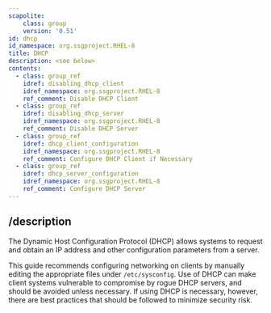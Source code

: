 ```yaml
---
scapolite:
    class: group
    version: '0.51'
id: dhcp
id_namespace: org.ssgproject.RHEL-8
title: DHCP
description: <see below>
contents:
  - class: group_ref
    idref: disabling_dhcp_client
    idref_namespace: org.ssgproject.RHEL-8
    ref_comment: Disable DHCP Client
  - class: group_ref
    idref: disabling_dhcp_server
    idref_namespace: org.ssgproject.RHEL-8
    ref_comment: Disable DHCP Server
  - class: group_ref
    idref: dhcp_client_configuration
    idref_namespace: org.ssgproject.RHEL-8
    ref_comment: Configure DHCP Client if Necessary
  - class: group_ref
    idref: dhcp_server_configuration
    idref_namespace: org.ssgproject.RHEL-8
    ref_comment: Configure DHCP Server
---
```



## /description

The
Dynamic Host Configuration Protocol (DHCP) allows systems to request and
obtain an IP address and other configuration parameters from a server.  
  
This guide recommends configuring networking on clients by manually
editing the appropriate files under `/etc/sysconfig`. Use of DHCP can
make client systems vulnerable to compromise by rogue DHCP servers, and
should be avoided unless necessary. If using DHCP is necessary, however,
there are best practices that should be followed to minimize security
risk.
